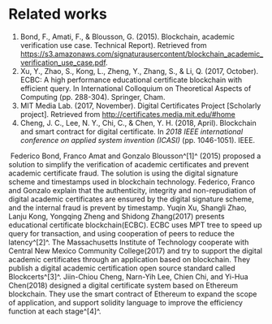 # Related works

1. Bond, F., Amati, F., & Blousson, G. (2015). Blockchain, academic verification use case. Technical Report). Retrieved from https://s3.amazonaws.com/signaturausercontent/blockchain_academic_verification_use_case.pdf.
2. Xu, Y., Zhao, S., Kong, L., Zheng, Y., Zhang, S., & Li, Q. (2017, October). ECBC: A high performance educational certificate blockchain with efficient query. In International Colloquium on Theoretical Aspects of Computing (pp. 288-304). Springer, Cham.
3. MIT Media Lab. (2017, November). Digital Certificates Project  [Scholarly project]. Retrieved from http://certificates.media.mit.edu/#home
4. Cheng, J. C., Lee, N. Y., Chi, C., & Chen, Y. H. (2018, April). Blockchain and smart contract for digital certificate. In *2018 IEEE international conference on applied system invention (ICASI)* (pp. 1046-1051). IEEE.



​	Federico Bond, Franco Amat and Gonzalo Blousson^[1]^ (2015) proposed a solution to simplify the verification of academic certificates and prevent academic certificate fraud. The solution is using the digital signature scheme and timestamps used in blockchain technology. Federico, Franco and Gonzalo explain that the authenticity, integrity and non-repudiation of digital academic certificates are ensured by the digital signature scheme, and the internal fraud is prevent by timestamp. Yuqin Xu, Shangli Zhao, Lanju Kong, Yongqing Zheng and Shidong Zhang(2017) presents educational certificate blockchain(ECBC). ECBC uses MPT tree to speed up query for transaction, and using cooperation of peers to reduce the latency^[2]^. The Massachusetts Institute of Technology cooperate with Central New Mexico Community College(2017) and try to support the digital academic certificates through an application based on blockchain. They publish a digital academic certification open source standard called Blockcerts^[3]^. Jiin-Chiou Cheng, Narn-Yih Lee, Chien Chi, and Yi-Hua Chen(2018)  designed a digital certificate system based on Ethereum blockchain. They use the smart contract of Ethereum to expand the scope of application, and support solidity language to improve the efficiency function at each stage^[4]^.

